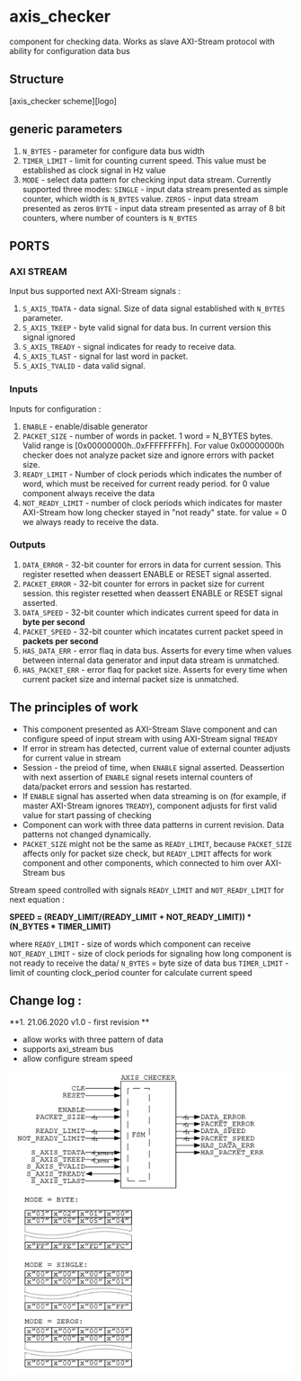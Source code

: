 # axis_checker

component for checking data. Works as slave AXI-Stream protocol with ability for configuration data bus

## Structure 
[axis_checker scheme][logo]

## generic parameters 
1) `N_BYTES` - parameter for  configure data bus width
2) `TIMER_LIMIT` - limit for counting current speed. This value must be established as clock signal in Hz value
3) `MODE` - select data pattern for checking input data stream. Currently supported three modes: 
`SINGLE` - input data stream presented as simple counter, which width is `N_BYTES` value.
`ZEROS` - input data stream presented as zeros
`BYTE` - input data stream presented as array of 8 bit counters, where number of counters is `N_BYTES` 

## PORTS

### AXI STREAM

Input bus supported next AXI-Stream signals : 
1) `S_AXIS_TDATA` - data signal. Size of data signal established with `N_BYTES` parameter.
2) `S_AXIS_TKEEP` - byte valid signal for data bus. In current version this signal ignored
3) `S_AXIS_TREADY` - signal indicates for ready to receive data. 
4) `S_AXIS_TLAST` - signal for last word in packet.
5) `S_AXIS_TVALID` - data valid signal.

### Inputs 

Inputs for configuration : 
1) `ENABLE` - enable/disable generator
2) `PACKET_SIZE` - number of words in packet. 1 word = N_BYTES bytes. Valid range is [0x00000000h..0xFFFFFFFFh]. For value 0x00000000h checker does not analyze packet size and ignore errors with packet size. 
3) `READY_LIMIT` - Number of clock periods which indicates the number of word, which must be received for current ready period. for 0 value component always receive the data
4) `NOT_READY_LIMIT` - number of clock periods which indicates for master AXI-Stream how long checker stayed in "not ready" state. for value = 0 we always ready to receive the data.

### Outputs 

1) `DATA_ERROR` - 32-bit counter for errors in data for current session. This register resetted when deassert ENABLE or RESET signal asserted.
2) `PACKET_ERROR` - 32-bit counter for errors in packet size for current session. this register resetted when deassert ENABLE or RESET signal asserted.
3) `DATA_SPEED` - 32-bit counter which indicates current speed for data in **byte per second**
4) `PACKET_SPEED` - 32-bit counter which incatates current packet speed in **packets per second**
5) `HAS_DATA_ERR` - error flaq in data bus. Asserts for every time when values between internal data generator and input data stream is unmatched. 
6) `HAS_PACKET_ERR` - error flaq for packet size. Asserts for every time when current packet size and internal packet size is unmatched. 

## The principles of work
- This component presented as AXI-Stream Slave component and can configure speed of input stream with using AXI-Stream signal `TREADY`
- If error in stream has detected, current value of external counter adjusts for current value in stream
- Session - the preiod of time, when `ENABLE` signal asserted. Deassertion with next assertion of `ENABLE` signal resets internal counters of data/packet errors and session has restarted.
- If `ENABLE` signal has asserted when data streaming is on (for example, if master AXI-Stream ignores `TREADY`), component adjusts for first valid value for start passing of checking
- Component can work with three data patterns in current revision. Data patterns not changed dynamically.
- `PACKET_SIZE` might not be the same as `READY_LIMIT`, because `PACKET_SIZE` affects only for packet size check, but `READY_LIMIT` affects for work component and other components, which connected to him over AXI-Stream bus

Stream speed controlled with signals `READY_LIMIT` and `NOT_READY_LIMIT` for next equation : 

**SPEED = (READY_LIMIT/(READY_LIMIT + NOT_READY_LIMIT)) * (N_BYTES * TIMER_LIMIT)**

where
`READY_LIMIT` - size of words which component can receive
`NOT_READY_LIMIT` - size of clock periods for signaling how long component is not ready to receive the data/ 
`N_BYTES` = byte size of data bus
`TIMER_LIMIT` - limit of counting clock_period counter for calculate current speed

## Change log : 

**1. 21.06.2020 v1.0 - first revision **
- allow works with three pattern of data
- supports axi_stream bus
- allow configure stream speed

![logo](https://github.com/MasterPlayer/xilinx-vhdl/blob/master/axis_infrastructure/axis_checker/documentation/axis_checker.png)